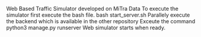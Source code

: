 Web Based Traffic Simulator developed on MiTra Data
To execute the simulator first execute the bash file.
bash start_server.sh
Parallely execute the backend which is available in the other repository
Exceute the command python3 manage.py runserver
Web simulator starts when ready.
